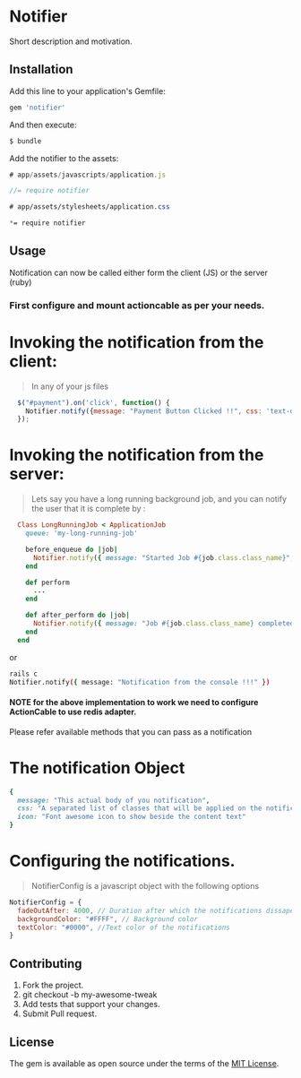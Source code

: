 # Notifier
Short description and motivation.

## Installation
Add this line to your application's Gemfile:

```ruby
gem 'notifier'
```

And then execute:
```bash
$ bundle
```
Add the notifier to the assets:
```javascript
# app/assets/javascripts/application.js

//= require notifier
```

```css
# app/assets/stylesheets/application.css

*= require notifier
```

## Usage
Notification can now be called either form the client (JS) or the server (ruby)

### First configure and mount actioncable as per your needs.

# Invoking the notification from the client:

  > In any of your js files
  ```javascript
    $("#payment").on('click', function() {
      Notifier.notify({message: "Payment Button Clicked !!", css: 'text-danger'})
    });
  ```
# Invoking the notification from the server:

  > Lets say you have a long running background job, and you can notify the user
    that it is complete by :

  ```ruby
    Class LongRunningJob < ApplicationJob
      queue: 'my-long-running-job'

      before_enqueue do |job|
        Notifier.notify({ message: "Started Job #{job.class.class_name}", css: 'text-info' })
      end

      def perform
        ...
      end

      def after_perform do |job|
        Notifier.notify({ message: "Job #{job.class.class_name} completed !", css: 'text-success' })
      end
    end
  ```
  or

  ```bash
  rails c
  Notifier.notify({ message: "Notification from the console !!!" })
  ```

  #### NOTE for the above implementation to work we need to configure ActionCable to use redis adapter.

  Please refer available methods that you can pass as a notification

# The notification Object

```ruby
{
  message: "This actual body of you notification",
  css: "A separated list of classes that will be applied on the notification"
  icon: "Font awesome icon to show beside the content text"
}
```

# Configuring the notifications.
  > NotifierConfig is a javascript object with the following options

```javascript
NotifierConfig = {
  fadeOutAfter: 4000, // Duration after which the notifications dissaper
  backgroundColor: "#FFFF", // Background color
  textColor: "#0000", //Text color of the notifications
}
```

## Contributing
1. Fork the project.
2. git checkout -b my-awesome-tweak
3. Add tests that support your changes.
4. Submit Pull request.

## License
The gem is available as open source under the terms of the [MIT License](http://opensource.org/licenses/MIT).
